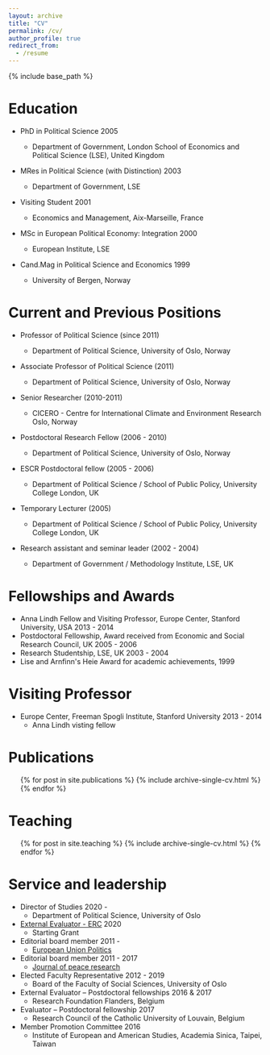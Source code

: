 ```yaml
---
layout: archive
title: "CV"
permalink: /cv/
author_profile: true
redirect_from:
  - /resume
---
```


{% include base_path %}

Education
======

* PhD in Political Science 2005
	* Department of Government, London School of Economics and Political Science (LSE), United Kingdom
	
* MRes in Political Science (with Distinction) 2003
	* Department of Government, LSE
* Visiting Student 2001
	* Economics and Management, Aix-Marseille, France
* MSc in European Political Economy: Integration 2000
	* European Institute, LSE
* Cand.Mag in Political Science and Economics 1999
	* University of Bergen, Norway

Current and Previous Positions
======

* Professor of Political Science (since 2011)
	* Department of Political Science, University of Oslo, Norway

* Associate Professor of Political Science (2011)
	* Department of Political Science, University of Oslo, Norway

* Senior Researcher (2010-2011)
	* CICERO - Centre for International Climate and Environment Research Oslo, Norway

* Postdoctoral Research Fellow (2006 - 2010)
	* Department of Political Science, University of Oslo, Norway

* ESCR Postdoctoral fellow (2005 - 2006)
	* Department of Political Science / School of Public Policy, University College London, UK

* Temporary Lecturer (2005)
	* Department of Political Science / School of Public Policy, University College London, UK

* Research assistant and seminar leader (2002 - 2004)
	* Department of Government / Methodology Institute, LSE, UK
  
Fellowships and Awards
======
* Anna Lindh Fellow and Visiting Professor, Europe Center, Stanford University, USA 2013 - 2014
* Postdoctoral Fellowship, Award received from Economic and Social Research Council, UK 2005 - 2006
* Research Studentship, LSE, UK 2003 - 2004
* Lise and Arnfinn's Heie Award for academic achievements, 1999

Visiting Professor
======
* Europe Center, Freeman Spogli Institute, Stanford University 2013 - 2014
	* Anna Lindh visting fellow

Publications
======
  <ul>{% for post in site.publications %}
    {% include archive-single-cv.html %}
  {% endfor %}</ul>
  
Teaching
======
  <ul>{% for post in site.teaching %}
    {% include archive-single-cv.html %}
  {% endfor %}</ul>
  
Service and leadership
======
* Director of Studies 2020 - 
  * Department of Political Science, University of Oslo
* [External Evaluator - ERC](https://erc.europa.eu) 2020
  * Starting Grant
* Editorial board member 2011 - 
	* [European Union Politics](http://journals.sagepub.com/home/eup)
* Editorial board member 2011 - 2017
	* [Journal of peace research](http://journals.sagepub.com/home/jpr)
* Elected Faculty Representative 2012 - 2019 
	* Board of the Faculty of Social Sciences, University of Oslo
* External Evaluator – Postdoctoral fellowships  2016 & 2017
	* Research Foundation Flanders, Belgium
* Evaluator – Postdoctoral fellowship 2017
	* Research Council of the Catholic University of Louvain, Belgium
* Member Promotion Committee 2016 
	* Institute of European and American Studies, Academia Sinica, Taipei, Taiwan



